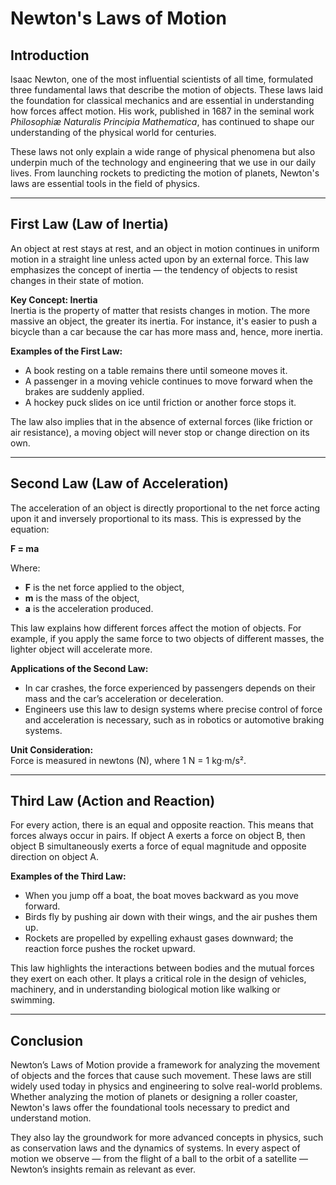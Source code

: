 # Newton's Laws of Motion

## Introduction
Isaac Newton, one of the most influential scientists of all time, formulated three fundamental laws that describe the motion of objects. These laws laid the foundation for classical mechanics and are essential in understanding how forces affect motion. His work, published in 1687 in the seminal work *Philosophiæ Naturalis Principia Mathematica*, has continued to shape our understanding of the physical world for centuries.

These laws not only explain a wide range of physical phenomena but also underpin much of the technology and engineering that we use in our daily lives. From launching rockets to predicting the motion of planets, Newton's laws are essential tools in the field of physics.

---

## First Law (Law of Inertia)
An object at rest stays at rest, and an object in motion continues in uniform motion in a straight line unless acted upon by an external force. This law emphasizes the concept of inertia — the tendency of objects to resist changes in their state of motion.

**Key Concept: Inertia**  
Inertia is the property of matter that resists changes in motion. The more massive an object, the greater its inertia. For instance, it's easier to push a bicycle than a car because the car has more mass and, hence, more inertia.

**Examples of the First Law:**
- A book resting on a table remains there until someone moves it.
- A passenger in a moving vehicle continues to move forward when the brakes are suddenly applied.
- A hockey puck slides on ice until friction or another force stops it.

The law also implies that in the absence of external forces (like friction or air resistance), a moving object will never stop or change direction on its own.

---

## Second Law (Law of Acceleration)
The acceleration of an object is directly proportional to the net force acting upon it and inversely proportional to its mass. This is expressed by the equation:

**F = ma**

Where:
- **F** is the net force applied to the object,  
- **m** is the mass of the object,  
- **a** is the acceleration produced.

This law explains how different forces affect the motion of objects. For example, if you apply the same force to two objects of different masses, the lighter object will accelerate more.

**Applications of the Second Law:**
- In car crashes, the force experienced by passengers depends on their mass and the car’s acceleration or deceleration.
- Engineers use this law to design systems where precise control of force and acceleration is necessary, such as in robotics or automotive braking systems.

**Unit Consideration:**  
Force is measured in newtons (N), where 1 N = 1 kg·m/s².

---

## Third Law (Action and Reaction)
For every action, there is an equal and opposite reaction. This means that forces always occur in pairs. If object A exerts a force on object B, then object B simultaneously exerts a force of equal magnitude and opposite direction on object A.

**Examples of the Third Law:**
- When you jump off a boat, the boat moves backward as you move forward.
- Birds fly by pushing air down with their wings, and the air pushes them up.
- Rockets are propelled by expelling exhaust gases downward; the reaction force pushes the rocket upward.

This law highlights the interactions between bodies and the mutual forces they exert on each other. It plays a critical role in the design of vehicles, machinery, and in understanding biological motion like walking or swimming.

---

## Conclusion
Newton’s Laws of Motion provide a framework for analyzing the movement of objects and the forces that cause such movement. These laws are still widely used today in physics and engineering to solve real-world problems. Whether analyzing the motion of planets or designing a roller coaster, Newton's laws offer the foundational tools necessary to predict and understand motion.

They also lay the groundwork for more advanced concepts in physics, such as conservation laws and the dynamics of systems. In every aspect of motion we observe — from the flight of a ball to the orbit of a satellite — Newton’s insights remain as relevant as ever.
